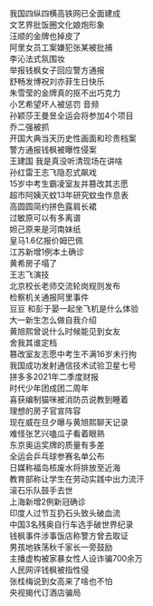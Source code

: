 我国四纵四横高铁网已全面建成  
文艺界批饭圈文化娘炮形象  
汪顺的金牌也掉皮了  
阿里女员工案嫌犯张某被批捕  
李沁法式氛围妆  
举报钱枫女子回应警方通报  
舒畅发博祝刘亦菲生日快乐  
朱雪莹的金牌真的抠不出巧克力  
小艺希望坏人被惩罚 音频  
孙颖莎王曼昱全运会将参加4个项目  
乔二强被抓  
开国大典当天历史性画面和珍贵档案  
警方通报钱枫被曝性侵案  
王建国 我是真没听清现场在讲啥  
孙红雷王志飞隐忍式飙戏  
15岁中考生霸凌室友并篡改其志愿  
超市阿姨灭蚊13年研究蚊虫作息表  
高圆圆简约拼色露肩长裙  
过敏原可以有多离谱  
妲己原来是河南妹纸  
皇马1.6亿报价姆巴佩  
江苏新增1例本土确诊  
黄希房子塌了  
王志飞演技  
北京校长老师交流轮岗规则发布  
检察机关通报阿里事件  
豆豆 和彭于晏一起坐飞机是什么体验  
大一新生怎么做自我介绍  
黄旭熙曾说什么时候能见到女友  
舍我其谁定档  
篡改室友志愿中考生不满16岁未行拘  
我国成功发射通信技术试验卫星七号  
拼多多2021年二季度财报  
时代少年团成团二周年  
喜获编制猫咪被消防员说教到睡着  
理想的房子官宣阵容  
现在威在旦夕曝与黄旭熙聊天记录  
难怪张艺兴嗑瓜子看着眼熟  
东京奥运奖牌的质量有多差  
全运会乒乓球参赛名单公布  
日媒称福岛核废水将排放至近海  
教育部称让学生在劳动实践中出力流汗  
滚石乐队鼓手去世  
上海新增2例新冠确诊  
印度人过节互扔石头致头破血流  
中国3名残奥自行车选手破世界纪录  
钱枫事件涉事饭店称警方曾去取证  
男孩地铁荡秋千家长一旁鼓励  
主播虚构被家暴女性人设诈骗700余万  
人民网评钱枫被指性侵  
张桂梅说到女高来了啥也不怕  
央视揭代订酒店骗局  
